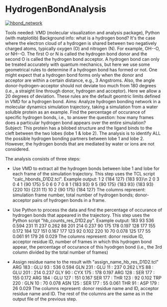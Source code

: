 # HydrogenBondAnalysis
[![hbond_network](https://cloud.githubusercontent.com/assets/7023606/8961587/1ead392c-35e4-11e5-83d6-4a1340b83512.png)](#features)

Tools needed: VMD (molecular visualization and analysis package), Python (with matplotlib)
Background info: what is a hydrogen bond? It's the case where the electron cloud of a hydrogen is shared between two negatively charged atoms, typically oxygen (O) and nitrogen (N). For example, OH--O, or NH--O. The first O or N is called the hydrogen bond donor and the second O is called the hydrogen bond acceptor. A hydrogen bond can only be treated accurately with quantum mechanics, but here we use some geometrical rules to determine if a hydrogen bond has formed or not. One might expect that a hydrogen bond forms only when the donor and acceptor are within a certain distance, e.g., 3 Angstroms. Also, the angle donor-hydrogen-acceptor should not deviate too much from 180 degrees (i.e., a straight line through donor, hydrogen and acceptor). Here we allow a 20 degrees of deviation. These rules are the default geomtric limits defined in VMD for a hydrogen bond.
Aims: Analyze hydrogen bonding network in a molecular dynamics simulation trajectory, taking a simulation from a water solulble protein as an example. Find the percentage of occurance of specific hydrogen bonds, i.e., to answer the question: how many frames does a particular hydrogen bond appears over the entire simulation?
Subject: This protein has a bilobed structure and the ligand binds to the cleft between the two lobes (lobe 1 & lobe 2). The analysis is to identify ALL the possible hydrogen bonding partners between lobe 1 and lobe 2. However, the hydrogen bonds that are mediated by water or ions are not considered.

The analysis consists of three steps:
* Use VMD to extract all the hydrogen bonds between lobe 1 and lobe for each frame of the simulation trajectory. This step uses the TCL script "calc_hbonds_D1D2.tcl". Example output:
1 2 {184 127} {183 93}\n
2 0 
3 0 
4 1 {90 175}
5 0 
6 0 
7 0 
8 1 {183 93}
9 5 {90 175} {183 93} {183 93} {220 10} {231 11}
10 2 {90 175} {184 127}
The columns represent: simulation frame number, total number of hydrogen bonds; donor-acceptor pairs of hydrogen bonds in a frame.

* Use Python to process the data and find the percentage of occurance of hydrogen bonds that appeared in the trajectory. This step uses the Python script "hb_counts_res_D1D2.py". Example output:
183 93                   	     536   0.594
231 11                   	     237   0.262
88 201                   	     214   0.237
90 175                   	     178   0.197
128 177                  	     155   0.172
184 127                  	     151   0.167
177 123                  	      92   0.102
220 10                   	      70   0.078
125 177                  	      55   0.061
91 179                   	      26   0.029
The columns represent: donor residue ID, acceptor residue ID, number of frames in which this hydrogen bond appear, the percentage of occurance of this hyodrgen bond (i.e., the 3rd column divided by the total number of frames)

* Assign residue name to the result with "assign_name_hb_res_D1D2.tcl"
ARG 183      : GLU 93       :      536   0.594
GLN 231      : GLU 11       :      237   0.262
LYS 88       : GLU 201      :      214   0.237
GLY 90       : CYX 175      :      178   0.197
ARG 128      : SER 177      :      155   0.172
ARG 184      : GLU 127      :      151   0.167
SER 177      : THR 123      :       92   0.102
TRP 220      : GLN 10       :       70   0.078
ASN 125      : SER 177      :       55   0.061
THR 91       : ASP 179      :       26   0.029
The columns represent: donor residue name and ID, acceptor residue name and ID. The rest of the columns are the same as in the output file of the previous step.
